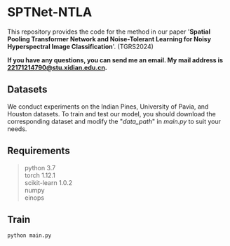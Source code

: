 # SPTNet-NTLA

This repository provides the code for the method in our paper '**Spatial Pooling Transformer Network and Noise-Tolerant Learning for Noisy Hyperspectral Image Classification**'. (TGRS2024)

**If you have any questions, you can send me an email. My mail address is 22171214790@stu.xidian.edu.cn.**

## Datasets

We conduct experiments on the Indian Pines, University of Pavia, and Houston datasets. To train and test our model, you should download the corresponding dataset and modify the "*data_path*" in *main.py* to suit your needs.

## Requirements

>python 3.7<br>
>torch 1.12.1<br>
>scikit-learn 1.0.2<br>
>numpy<br>
>einops

## Train

```python
python main.py
```
